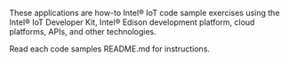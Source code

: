 These applications are how-to Intel® IoT code sample exercises using the Intel® IoT Developer Kit, Intel® Edison development platform, cloud platforms, APIs, and other technologies. 

Read each code samples README.md for instructions.
